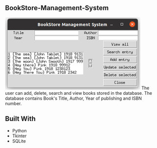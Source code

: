 ## BookStore-Management-System
![BSMS](bookstore_management_system.png)
The user can add, delete, search and view books stored in the database. The database contains Book's Title, Author, Year of publishing and ISBN number.   

## Built With
* Python
* Tkinter
* SQLite
